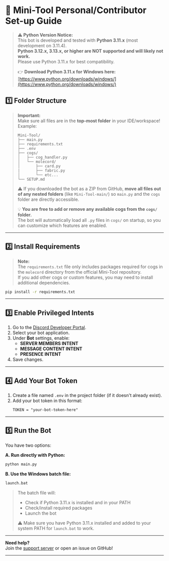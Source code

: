 # 🚀 Mini-Tool Personal/Contributor Set-up Guide

> **⚠️ Python Version Notice:**  
> This bot is developed and tested with **Python 3.11.x** (most development on 3.11.4).  
> **Python 3.12.x, 3.13.x, or higher are NOT supported and will likely not work.**  
> Please use Python 3.11.x for best compatibility.
>
> 👉 **Download Python 3.11.x for Windows here:**  
> [https://www.python.org/downloads/windows/](https://www.python.org/downloads/windows/)

## 1️⃣ Folder Structure

> **Important:**  
> Make sure all files are in the **top-most folder** in your IDE/workspace!  
> Example:
>
> ```
> Mini-Tool/
> ├── main.py
> ├── requirements.txt
> ├── .env
> ├── cogs/
> │   ├── cog_handler.py
> │   └── molecord/
> │       ├── card.py
> |       ├── fabric.py
> │       └── etc...
> └── SETUP.md
> ```
>
> ⚠️ If you downloaded the bot as a ZIP from GitHub, **move all files out of any nested folders** (like `Mini-Tool-main/`) so `main.py` and the `cogs` folder are directly accessible.
>
> 💡 **You are free to add or remove any available cogs from the `cogs/` folder.**  
> The bot will automatically load all `.py` files in `cogs/` on startup, so you can customize which features are enabled.

---

## 2️⃣ Install Requirements

> **Note:**  
> The `requirements.txt` file only includes packages required for cogs in the `molecord` directory from the official Mini-Tool repository.  
> If you add other cogs or custom features, you may need to install additional dependencies.

```sh
pip install -r requirements.txt
```

---

## 3️⃣ Enable Privileged Intents

1. Go to the [Discord Developer Portal](https://discord.com/developers/applications).
2. Select your bot application.
3. Under **Bot** settings, enable:
   - **SERVER MEMBERS INTENT**
   - **MESSAGE CONTENT INTENT**
   - **PRESENCE INTENT**
4. Save changes.

---

## 4️⃣ Add Your Bot Token

1. Create a file named `.env` in the project folder (if it doesn't already exist).
2. Add your bot token in this format:
   ```
   TOKEN = "your-bot-token-here"
   ```

---

## 5️⃣ Run the Bot

You have two options:

**A. Run directly with Python:**
```sh
python main.py
```

**B. Use the Windows batch file:**
```sh
launch.bat
```
> The batch file will:
> - Check if Python 3.11.x is installed and in your PATH
> - Check/install required packages
> - Launch the bot  
>  
> ⚠️ Make sure you have Python 3.11.x installed and added to your system PATH for `launch.bat` to work.

---

**Need help?**  
Join the [support server](https://discord.gg/exwPCtMEsD) or open an issue on GitHub!

---
